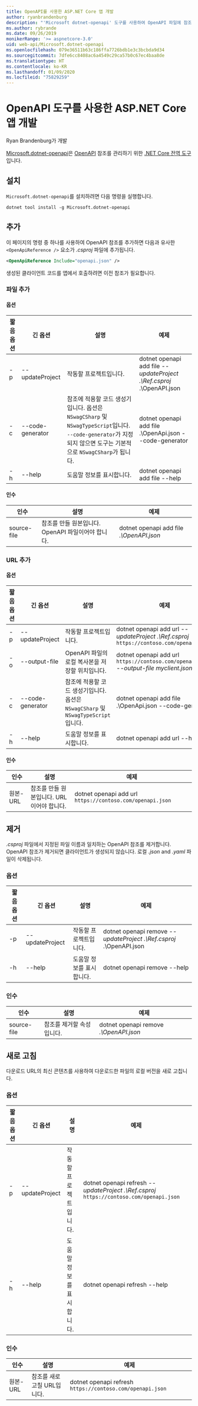 ```yaml
---
title: OpenAPI를 사용한 ASP.NET Core 앱 개발
author: ryanbrandenburg
description: "'Microsoft dotnet-openapi' 도구를 사용하여 OpenAPI 파일에 참조를 추가하는 방법을 보여줍니다."
ms.author: rybrande
ms.date: 09/26/2019
monikerRange: '>= aspnetcore-3.0'
uid: web-api/Microsoft.dotnet-openapi
ms.openlocfilehash: 079e36511b63c186ffa7726bdb1e3c3bcbda9d34
ms.sourcegitcommit: 7dfe6cc8408ac6a4549c29ca57b0c67ec4baa8de
ms.translationtype: HT
ms.contentlocale: ko-KR
ms.lasthandoff: 01/09/2020
ms.locfileid: "75829259"
---
```

# <a name="develop-aspnet-core-apps-using-openapi-tools"></a>OpenAPI 도구를 사용한 ASP.NET Core 앱 개발

Ryan Brandenburg가 개발

[Microsoft.dotnet-openapi](https://www.nuget.org/packages/Microsoft.dotnet-openapi)은 [OpenAPI](https://github.com/OAI/OpenAPI-Specification) 참조를 관리하기 위한 [.NET Core 전역 도구](/dotnet/core/tools/global-tools)입니다.

## <a name="installation"></a>설치

`Microsoft.dotnet-openapi`를 설치하려면 다음 명령을 실행합니다.

```dotnetcli
dotnet tool install -g Microsoft.dotnet-openapi
```

## <a name="add"></a>추가

이 페이지의 명령 중 하나를 사용하여 OpenAPI 참조를 추가하면 다음과 유사한 `<OpenApiReference />` 요소가 *.csproj* 파일에 추가됩니다.

```xml
<OpenApiReference Include="openapi.json" />
```

생성된 클라이언트 코드를 앱에서 호출하려면 이전 참조가 필요합니다.

<!-- TODO: Restore after https://github.com/dotnet/AspNetCore/issues/12738
### Add Project

#### Options

| Short option | Long option | Description | Example |
|-------|------|-------|---------|
| -p|--project | The project to operate on. |dotnet openapi add project *--project .\Ref.csproj* ../Ref/ProjRef.csproj |

#### Arguments

|  Argument  | Description | Example |
|-------------|-------------|---------|
| source-file | The source to create a reference from. Must be a project file. |dotnet openapi add project *../Ref/ProjRef.csproj* | -->

### <a name="add-file"></a>파일 추가

#### <a name="options"></a>옵션

| 짧음 옵션| 긴 옵션| 설명 | 예제 |
|-------|------|-------|---------|
| -p|--updateProject | 작동할 프로젝트입니다. |dotnet openapi add file *--updateProject .\Ref.csproj* .\OpenAPI.json |
| -c|--code-generator| 참조에 적용할 코드 생성기입니다. 옵션은 `NSwagCSharp` 및 `NSwagTypeScript`입니다. `--code-generator`가 지정되지 않으면 도구는 기본적으로 `NSwagCSharp`가 됩니다.|dotnet openapi add file .\OpenApi.json --code-generator
| -h|--help|도움말 정보를 표시합니다.|dotnet openapi add file --help|

#### <a name="arguments"></a>인수

|  인수  | 설명 | 예제 |
|-------------|-------------|---------|
| source-file | 참조를 만들 원본입니다. OpenAPI 파일이어야 합니다. |dotnet openapi add file *.\OpenAPI.json* |

### <a name="add-url"></a>URL 추가

#### <a name="options"></a>옵션

| 짧음 옵션| 긴 옵션| 설명 | 예제 |
|-------|------|-------------|---------|
| -p|--updateProject | 작동할 프로젝트입니다. |dotnet openapi add url *--updateProject .\Ref.csproj* `https://contoso.com/openapi.json` |
| -o|--output-file | OpenAPI 파일의 로컬 복사본을 저장할 위치입니다. |dotnet openapi add url `https://contoso.com/openapi.json` *--output-file myclient.json* |
| -c|--code-generator| 참조에 적용할 코드 생성기입니다. 옵션은 `NSwagCSharp` 및 `NSwagTypeScript`입니다. |dotnet openapi add file .\OpenApi.json --code-generator
| -h|--help|도움말 정보를 표시합니다.|dotnet openapi add url --help|

#### <a name="arguments"></a>인수

|  인수  | 설명 | 예제 |
|-------------|-------------|---------|
| 원본-URL | 참조를 만들 원본입니다. URL이어야 합니다. |dotnet openapi add url `https://contoso.com/openapi.json` |

## <a name="remove"></a>제거

*.csproj* 파일에서 지정된 파일 이름과 일치하는 OpenAPI 참조를 제거합니다. OpenAPI 참조가 제거되면 클라이언트가 생성되지 않습니다. 로컬 *.json* and *.yaml* 파일이 삭제됩니다.

### <a name="options"></a>옵션

| 짧음 옵션| 긴 옵션| 설명| 예제 |
|-------|------|------------|---------|
| -p|--updateProject | 작동할 프로젝트입니다. |dotnet openapi remove *--updateProject .\Ref.csproj* .\OpenAPI.json |
| -h|--help|도움말 정보를 표시합니다.|dotnet openapi remove --help|

### <a name="arguments"></a>인수

|  인수  | 설명| 예제 |
| ------------|------------|---------|
| source-file | 참조를 제거할 속성입니다. |dotnet openapi remove *.\OpenAPI.json* |

## <a name="refresh"></a>새로 고침

다운로드 URL의 최신 콘텐츠를 사용하여 다운로드한 파일의 로컬 버전을 새로 고칩니다.

### <a name="options"></a>옵션

| 짧음 옵션| 긴 옵션| 설명 | 예제 |
|-------|------|-------------|---------|
| -p|--updateProject | 작동할 프로젝트입니다. | dotnet openapi refresh *--updateProject .\Ref.csproj* `https://contoso.com/openapi.json` |
| -h|--help|도움말 정보를 표시합니다.|dotnet openapi refresh --help|

### <a name="arguments"></a>인수

|  인수  | 설명 | 예제 |
| ------------|-------------|---------|
| 원본-URL | 참조를 새로 고칠 URL입니다. | dotnet openapi refresh `https://contoso.com/openapi.json` |
